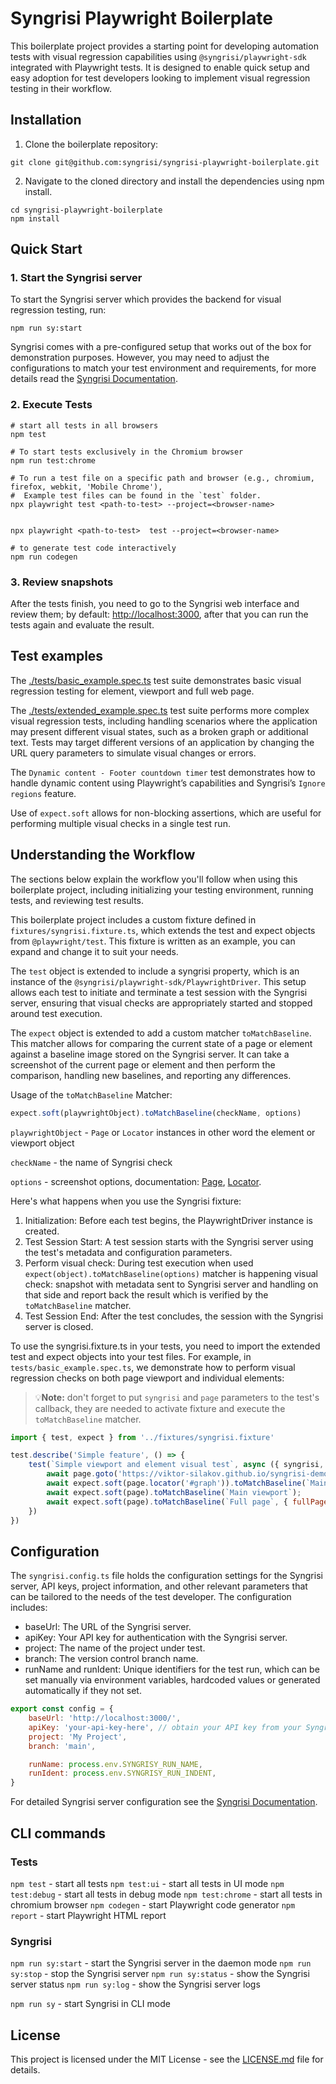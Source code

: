 # Syngrisi Playwright Boilerplate

This boilerplate project provides a starting point for developing automation tests with visual regression capabilities using `@syngrisi/playwright-sdk` integrated with Playwright tests. It is designed to enable quick setup and easy adoption for test developers looking to implement visual regression testing in their workflow.

## Installation

1. Clone the boilerplate repository:
```shell
git clone git@github.com:syngrisi/syngrisi-playwright-boilerplate.git
```
2. Navigate to the cloned directory and install the dependencies using npm install.
```shell
cd syngrisi-playwright-boilerplate
npm install
```

## Quick Start

### 1. Start the Syngrisi server

To start the Syngrisi server which provides the backend for visual regression testing, run:
```shell
npm run sy:start
```
Syngrisi comes with a pre-configured setup that works out of the box for demonstration purposes. However, you may need to adjust the configurations to match your test environment and requirements, for more details read the [Syngrisi Documentation](https://syngrisi.github.io/syngrisi/modules/syngrisi.html).

### 2. Execute Tests

```shell
# start all tests in all browsers
npm test

# To start tests exclusively in the Chromium browser
npm run test:chrome

# To run a test file on a specific path and browser (e.g., chromium, firefox, webkit, 'Mobile Chrome'),
#  Example test files can be found in the `test` folder.
npx playwright test <path-to-test> --project=<browser-name>


npx playwright <path-to-test>  test --project=<browser-name>

# to generate test code interactively
npm run codegen
```

### 3. Review snapshots

After the tests finish, you need to go to the Syngrisi web interface and review them; by default: [http://localhost:3000](http://localhost:3000), after that you can run the tests again and evaluate the result.

## Test examples

The [./tests/basic_example.spec.ts](./tests/basic_example.spec.ts) test suite demonstrates basic visual regression testing for element, viewport and full web page. 

The [./tests/extended_example.spec.ts](./tests/extended_example.spec.ts) test suite performs more complex visual regression tests, including handling scenarios where the application may present different visual states, such as a broken graph or additional text. Tests may target different versions of an application by changing the URL query parameters to simulate visual changes or errors. 

The `Dynamic content - Footer countdown timer` test demonstrates how to handle dynamic content using Playwright’s capabilities and Syngrisi’s `Ignore regions` feature.

Use of `expect.soft` allows for non-blocking assertions, which are useful for performing multiple visual checks in a single test run.

## Understanding the Workflow

The sections below explain the workflow you'll follow when using this boilerplate project, including initializing your testing environment, running tests, and reviewing test results.

This boilerplate project includes a custom fixture defined in `fixtures/syngrisi.fixture.ts`, which extends the test and expect objects from `@playwright/test`. This fixture is written as an example, you can expand and change it to suit your needs. 

The `test` object is extended to include a syngrisi property, which is an instance of the `@syngrisi/playwright-sdk/PlaywrightDriver`. This setup allows each test to initiate and terminate a test session with the Syngrisi server, ensuring that visual checks are appropriately started and stopped around test execution.

The `expect` object is extended to add a custom matcher `toMatchBaseline`. This matcher allows for comparing the current state of a page or element against a baseline image stored on the Syngrisi server. It can take a screenshot of the current page or element and then perform the comparison, handling new baselines, and reporting any differences.

Usage of the `toMatchBaseline` Matcher:
```js
expect.soft(playwrightObject).toMatchBaseline(checkName, options)
```
`playwrightObject` -  `Page` or `Locator` instances in other word the element or viewport object

`checkName` - the name of Syngrisi check

`options` - screenshot options, documentation: [Page](https://playwright.dev/docs/api/class-page#page-screenshot), [Locator](https://playwright.dev/docs/api/class-locator#locator-screenshot). 

Here's what happens when you use the Syngrisi fixture:

1. Initialization: Before each test begins, the PlaywrightDriver instance is created.
2. Test Session Start: A test session starts with the Syngrisi server using the test's metadata and configuration parameters.
3. Perform visual check: During test execution when used `expect(object).toMatchBaseline(options)` matcher is happening visual check: snapshot with metadata sent to Syngrisi server and handling on that side and report back the result which is verified by the `toMatchBaseline` matcher.
4. Test Session End: After the test concludes, the session with the Syngrisi server is closed.

To use the syngrisi.fixture.ts in your tests, you need to import the extended test and expect objects into your test files. For example, in `tests/basic_example.spec.ts`, we demonstrate how to perform visual regression checks on both page viewport and individual elements:
> 💡**Note:** don't forget to put `syngrisi` and `page` parameters to the test's callback, they are needed to activate fixture and execute the `toMatchBaseline` matcher.
```js
import { test, expect } from '../fixtures/syngrisi.fixture'

test.describe('Simple feature', () => {
    test(`Simple viewport and element visual test`, async ({ syngrisi, page }) => {
        await page.goto('https://viktor-silakov.github.io/syngrisi-demo-app/');
        await expect.soft(page.locator('#graph')).toMatchBaseline(`Main graph`);
        await expect.soft(page).toMatchBaseline(`Main viewport`);
        await expect.soft(page).toMatchBaseline(`Full page`, { fullPage: true });
    })
})
```

## Configuration

The `syngrisi.config.ts` file holds the configuration settings for the Syngrisi server, API keys, project information, and other relevant parameters that can be tailored to the needs of the test developer. The configuration includes:

- baseUrl: The URL of the Syngrisi server.
- apiKey: Your API key for authentication with the Syngrisi server.
- project: The name of the project under test.
- branch: The version control branch name.
- runName and runIdent: Unique identifiers for the test run, which can be set manually via environment variables, hardcoded values or generated automatically if they not set.
```js
export const config = {
    baseUrl: 'http://localhost:3000/',
    apiKey: 'your-api-key-here', // obtain your API key from your Syngrisi account settings.
    project: 'My Project',
    branch: 'main',

    runName: process.env.SYNGRISY_RUN_NAME,
    runIdent: process.env.SYNGRISY_RUN_INDENT,
}
```
For detailed Syngrisi server configuration see the [Syngrisi Documentation](https://syngrisi.github.io/syngrisi/modules/syngrisi.html).

## CLI commands

### Tests

`npm test` - start all tests
`npm test:ui` - start all tests in UI mode
`npm test:debug` - start all tests in debug mode
`npm test:chrome` - start all tests in chromium browser
`npm codegen` - start Playwright code generator
`npm report` - start Playwright HTML report

### Syngrisi

`npm run sy:start` - start the Syngrisi server in the daemon mode
`npm run sy:stop` - stop the Syngrisi server
`npm run sy:status` - show the Syngrisi server status
`npm run sy:log` - show the Syngrisi server logs

`npm run sy` - start Syngrisi in CLI mode 

## License

This project is licensed under the MIT License - see the [LICENSE.md](./LICENSE.md) file for details.
